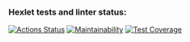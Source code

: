 ### Hexlet tests and linter status:
[![Actions Status](https://github.com/Kapatbl4/java-project-lvl2/workflows/hexlet-check/badge.svg)](https://github.com/Kapatbl4/java-project-lvl2/actions)
[![Maintainability](https://api.codeclimate.com/v1/badges/19185908df558ecf53e0/maintainability)](https://codeclimate.com/github/Kapatbl4/java-project-lvl2/maintainability)
[![Test Coverage](https://api.codeclimate.com/v1/badges/19185908df558ecf53e0/test_coverage)](https://codeclimate.com/github/Kapatbl4/java-project-lvl2/test_coverage)